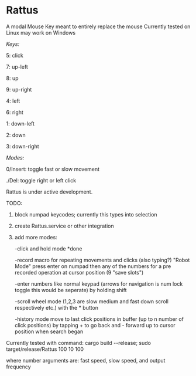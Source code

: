 # Rattus
A modal Mouse Key meant to entirely replace the mouse Currently tested on Linux may work on Windows

*Keys:*

5: click

7: up-left

8: up

9: up-right

4: left

6: right

1: down-left

2: down

3: down-right

*Modes:*

0/Insert: toggle fast or slow movement

./Del: toggle right or left click

Rattus is under active development.

TODO: 

1. block numpad keycodes; currently this types into selection
2. create Rattus.service or other integration
3. add more modes: 
   
   -click and hold mode *done
   
   -record macro for repeating movements and clicks (also typing?) "Robot Mode"
      press enter on numpad then any of the numbers for a pre recorded operation at cursor position
      (9 "save slots")
   
   -enter numbers like normal keypad (arrows for navigation is num lock toggle this would be seperate) by holding shift
   
   -scroll wheel mode (1,2,3 are slow medium and fast down scroll respectively etc.) with the * button
   
   -history mode move to last click positions in buffer (up to n number of click positions) by tapping + to go back 
    and - forward up to cursor position when search began


Currently tested with command:
cargo build --release; sudo target/release/Rattus 100 10 100

where number arguments are: fast speed, slow speed, and output frequency
